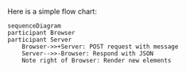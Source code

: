 Here is a simple flow chart:

```mermaid
sequenceDiagram
participant Browser
participant Server
    Browser->>+Server: POST request with message
    Server-->>-Browser: Respond with JSON
    Note right of Browser: Render new elements
    
```
